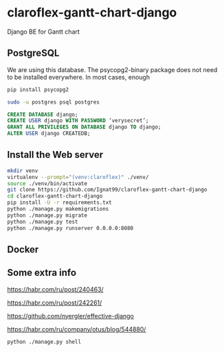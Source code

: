 # claroflex-gantt-chart-django
Django BE for Gantt chart

## PostgreSQL

We are using this database. The psycopg2-binary package does not need to be installed everywhere. In most cases, enough

```sh
pip install psycopg2
```

```sh
sudo -u postgres psql postgres
```

```sql
CREATE DATABASE django;
CREATE USER django WITH PASSWORD ‘verysecret’;
GRANT ALL PRIVILEGES ON DATABASE django TO django;
ALTER USER django CREATEDB;
```

## Install the Web server
```sh
mkdir venv
virtualenv --prompt="(venv:claroflex)" ./venv/
source ./venv/bin/activate
git clone https://github.com/Ignat99/claroflex-gantt-chart-django
cd claroflex-gantt-chart-django
pip install -U -r requirements.txt
python ./manage.py makemigrations
python ./manage.py migrate
python ./manage.py test
python ./manage.py runserver 0.0.0.0:8080
```
## Docker

## Some extra info

https://habr.com/ru/post/240463/

https://habr.com/ru/post/242261/

https://github.com/nyergler/effective-django

https://habr.com/ru/company/otus/blog/544880/

```sh
python ./manage.py shell
```
